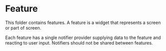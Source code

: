 # Feature

This folder contains features. A feature is a widget that represents a screen or part of screen.

Each feature has a single notifier provider supplying data to the feature and reacting to user input. Notifiers should not be shared between features.